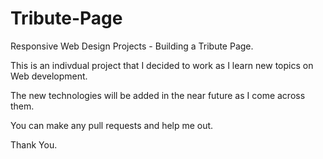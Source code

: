 # Tribute-Page
 Responsive Web Design Projects - Building a Tribute Page.
 
This is an indivdual project that I decided to work as I learn new topics on Web development.

The new technologies will be added in the near future as I come across them.

You can make any pull requests and help me out.

Thank You.
